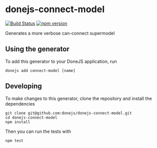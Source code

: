 # donejs-connect-model

[![Build Status](https://travis-ci.org/donejs/donejs-connect-model.svg?branch=master)](https://travis-ci.org/donejs/donejs-connect-model)
[![npm version](https://badge.fury.io/js/donejs-connect-model.svg)](http://badge.fury.io/js/donejs-connect-model)

Generates a more verbose can-connect supermodel

## Using the generator

To add this generator to your DoneJS application, run

```
donejs add connect-model [name]
```

## Developing

To make changes to this generator, clone the repository and install the dependencies

```
git clone git@github.com:donejs/donejs-connect-model.git
cd donejs-connect-model
npm install
```

Then you can run the tests with

```
npm test
```
